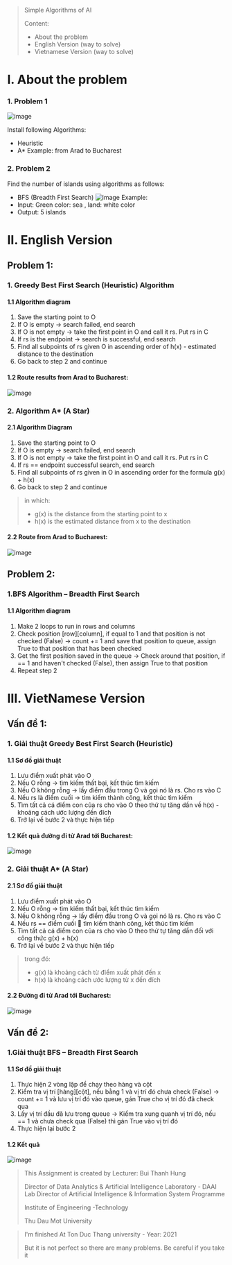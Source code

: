 > Simple Algorithms of AI
>
> Content:
>- About the problem
>- English Version (way to solve)
>- Vietnamese Version (way to solve)
# I. About the problem
### 1. Problem 1
![image](https://user-images.githubusercontent.com/58379925/219711391-6c33783f-d12a-4694-a4b9-56a5833b3f04.png)

Install following Algorithms: 
- Heuristic
- A* 
Example: from Arad to Bucharest 

### 2. Problem 2
Find the number of islands using algorithms as follows: 
- BFS (Breadth First Search)
![image](https://user-images.githubusercontent.com/58379925/219710344-148e3383-ef64-4254-b25a-ea3523b46e55.png)
Example:
- Input: Green color: sea , land: white color 
- Output: 5 islands


# II. English Version
## Problem 1:
### 1. Greedy Best First Search (Heuristic) Algorithm
#### 1.1 Algorithm diagram
1. Save the starting point to O
2. If O is empty -> search failed, end search
3. If O is not empty -> take the first point in O and call it rs. Put rs in C
4. If rs is the endpoint -> search is successful, end search
5. Find all subpoints of rs given O in ascending order of h(x) - estimated distance to the destination
6. Go back to step 2 and continue

#### 1.2 Route results from Arad to Bucharest:
![image](https://user-images.githubusercontent.com/58379925/219714181-4a5564ed-b57e-4c93-ae5d-1458fa37334a.png)

### 2. Algorithm A* (A Star)
#### 2.1 Algorithm Diagram
1. Save the starting point to O
2. If O is empty -> search failed, end search
3. If O is not empty -> take the first point in O and call it rs. Put rs in C
4. If rs == endpoint successful search, end search
5. Find all subpoints of rs given in O in ascending order for the formula g(x) + h(x)
6. Go back to step 2 and continue
>in which:
>- g(x) is the distance from the starting point to x
>- h(x) is the estimated distance from x to the destination

#### 2.2 Route from Arad to Bucharest:
![image](https://user-images.githubusercontent.com/58379925/219714333-67a1e267-069e-46f3-b5da-243a29472a49.png)

## Problem 2:
### 1.BFS Algorithm – Breadth First Search
#### 1.1 Algorithm diagram
1. Make 2 loops to run in rows and columns
2. Check position [row][column], if equal to 1 and that position is not checked (False) -> count += 1 and save that position to queue, assign True to that position that has been checked
3. Get the first position saved in the queue -> Check around that position, if == 1 and haven't checked (False), then assign True to that position
4. Repeat step 2


# III. VietNamese Version
## Vấn đề 1:
### 1. Giải thuật Greedy Best First Search (Heuristic)	
#### 1.1 Sơ đồ giải thuật
1. Lưu điểm xuất phát vào O
2. Nếu O rỗng -> tìm kiếm thất bại, kết thúc tìm kiếm
3. Nếu O không rỗng -> lấy điểm đầu trong O và gọi nó là rs. Cho rs vào C
4. Nếu rs là điểm cuối -> tìm kiếm thành công, kết thúc tìm kiếm
5. Tìm tất cả cá điểm con của rs cho vào O theo thứ tự tăng dần về h(x) - khoảng cách ước lượng đến đích 
6. Trở lại về bước 2 và thực hiện tiếp

#### 1.2 Kết quả đường đi từ Arad tới Bucharest:
![image](https://user-images.githubusercontent.com/58379925/219714181-4a5564ed-b57e-4c93-ae5d-1458fa37334a.png)

### 2. Giải thuật A* (A Star)
#### 2.1 Sơ đồ giải thuật
1. Lưu điểm xuất phát vào O
2. Nếu O rỗng -> tìm kiếm thất bại, kết thúc tìm kiếm
3. Nếu O không rỗng -> lấy điểm đầu trong O và gọi nó là rs. Cho rs vào C
4. Nếu rs == điểm cuối  tìm kiếm thành công, kết thúc tìm kiếm
5. Tìm tất cả cá điểm con của rs cho vào O theo thứ tự tăng dần đối với công thức g(x) + h(x)
6. Trở lại về bước 2 và thực hiện tiếp
>trong đó:
>- g(x) là khoảng cách từ điểm xuất phát đến x
>- h(x) là khoảng cách ước lượng từ x đến đích

#### 2.2 Đường đi từ Arad tới Bucharest:
![image](https://user-images.githubusercontent.com/58379925/219714333-67a1e267-069e-46f3-b5da-243a29472a49.png)

## Vấn đề 2:
### 1.Giải thuật BFS – Breadth First Search	
#### 1.1 Sơ đồ giải thuật 
1. Thực hiện 2 vòng lặp để chạy theo hàng và cột
2. Kiểm tra vị trí [hàng][cột], nếu bằng 1 và vị trí đó chưa check (False) -> count += 1 và lưu vị trí đó vào queue, gán True cho vị trí đó đã check qua
3. Lấy vị trí đầu đã lưu trong queue -> Kiểm tra xung quanh vị trí đó, nếu == 1 và chưa check qua (False) thì gán True vào vị trí đó
4. Thực hiện lại bước 2

#### 1.2 Kết quả
![image](https://user-images.githubusercontent.com/58379925/219713880-c155db59-936c-41e1-a0bd-4a833b8de1aa.png)

> This Assignment is created by Lecturer: Bui Thanh Hung 
> 
> Director of Data Analytics & Artificial Intelligence Laboratory - DAAI Lab  Director of Artificial Intelligence & Information System Programme  
> 
> Institute of Engineering -Technology 
> 
> Thu Dau Mot University

> I'm finished At Ton Duc Thang university - Year: 2021
>
> But it is not perfect so there are many problems. Be careful if you take it
